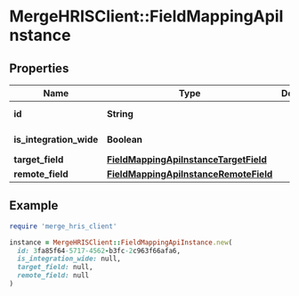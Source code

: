 # MergeHRISClient::FieldMappingApiInstance

## Properties

| Name | Type | Description | Notes |
| ---- | ---- | ----------- | ----- |
| **id** | **String** |  | [optional][readonly] |
| **is_integration_wide** | **Boolean** |  | [optional][readonly] |
| **target_field** | [**FieldMappingApiInstanceTargetField**](FieldMappingApiInstanceTargetField.md) |  | [optional] |
| **remote_field** | [**FieldMappingApiInstanceRemoteField**](FieldMappingApiInstanceRemoteField.md) |  | [optional] |

## Example

```ruby
require 'merge_hris_client'

instance = MergeHRISClient::FieldMappingApiInstance.new(
  id: 3fa85f64-5717-4562-b3fc-2c963f66afa6,
  is_integration_wide: null,
  target_field: null,
  remote_field: null
)
```


